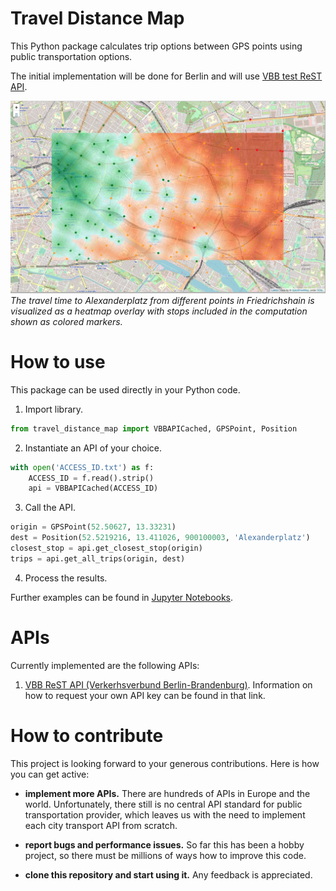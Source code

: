# Travel Distance Map
This Python package calculates trip options between GPS points using public transportation options.

The initial implementation will be done for Berlin and
will use [VBB test ReST API](https://www.vbb.de/unsere-themen/vbbdigital/api-entwicklerinfos/api-fahrplaninfo).

![Travel Distance Map Preview](preview.png)
*The travel time to Alexanderplatz from different points in Friedrichshain
is visualized as a heatmap overlay with stops included in the computation shown
as colored markers.*

# How to use
This package can be used directly in your Python code.

1. Import library.
```py
from travel_distance_map import VBBAPICached, GPSPoint, Position
```
2. Instantiate an API of your choice.
```py
with open('ACCESS_ID.txt') as f:
    ACCESS_ID = f.read().strip()
    api = VBBAPICached(ACCESS_ID)
```
3. Call the API.
```py
origin = GPSPoint(52.50627, 13.33231)
dest = Position(52.5219216, 13.411026, 900100003, 'Alexanderplatz')
closest_stop = api.get_closest_stop(origin)
trips = api.get_all_trips(origin, dest)
```
4. Process the results.

Further examples can be found in [Jupyter Notebooks](travel_distance_map/notebooks).

# APIs

Currently implemented are the following APIs:
1. [VBB ReST API (Verkerhsverbund Berlin-Brandenburg)](https://www.vbb.de/unsere-themen/vbbdigital/api-entwicklerinfos/api-fahrplaninfo). Information on how to request your own API key can be found in that link.

# How to contribute

This project is looking forward to your generous contributions. Here is how you can get active:

  - **implement more APIs.**
  There are hundreds of APIs in Europe and the world. Unfortunately, there still is no central API standard for public transportation
  provider, which leaves us with the need to implement each city transport API
  from scratch.

  - **report bugs and performance issues.**
  So far this has been a hobby project, so there must be millions of ways how to
  improve this code.

  - **clone this repository and start using it.**
  Any feedback is appreciated.
